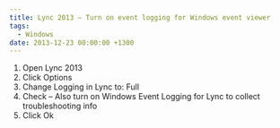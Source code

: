 ```yaml
---
title: Lync 2013 – Turn on event logging for Windows event viewer
tags:
  - Windows
date: 2013-12-23 00:00:00 +1300
---
```


  1. Open Lync 2013
  2. Click Options
  3. Change Logging in Lync to: Full
  4. Check – Also turn on Windows Event Logging for Lync to collect troubleshooting info
  5. Click Ok
